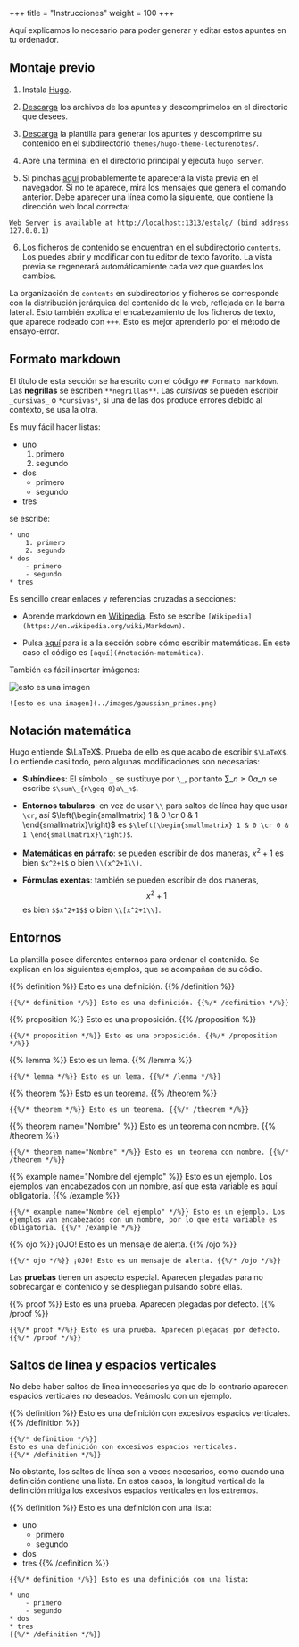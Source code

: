 +++
title = "Instrucciones"
weight = 100
+++

Aquí explicamos lo necesario para poder generar y editar estos apuntes en tu ordenador.

## Montaje previo

1. Instala [Hugo](https://gohugo.io/getting-started/installing/).

2. [Descarga](https://gitlab.com/edarfoc/estalg/-/archive/master/estalg-master.zip) los archivos de los apuntes y descomprimelos en el directorio que desees.

3. [Descarga](https://gitlab.com/edarfoc/hugo-theme-lecturenotes/-/archive/master/hugo-theme-lecturenotes-master.zip) la plantilla para generar los apuntes y descomprime su contenido en el subdirectorio `themes/hugo-theme-lecturenotes/`.

4. Abre una terminal en el directorio principal y ejecuta `hugo server`. 

5. Si pinchas [aquí](http://localhost:1313/estalg/) probablemente te aparecerá la vista previa en el navegador. Si no te aparece, mira los mensajes que genera el comando anterior. Debe aparecer una línea como la siguiente, que contiene la dirección web local correcta:
```
Web Server is available at http://localhost:1313/estalg/ (bind address 127.0.0.1)
```

6. Los ficheros de contenido se encuentran en el subdirectorio `contents`. Los puedes abrir y modificar con tu editor de texto favorito. La vista previa se regenerará automáticamiente cada vez que guardes los cambios. 

La organización de `contents` en subdirectorios y ficheros se corresponde con la distribución jerárquica del contenido de la web, reflejada en la barra lateral. Esto también explica el encabezamiento de los ficheros de texto, que aparece rodeado con `+++`. Esto es mejor aprenderlo por el método de ensayo-error.


## Formato markdown

El título de esta sección se ha escrito con el código `## Formato markdown`. Las **negrillas** se escriben `**negrillas**`. Las _cursivas_ se pueden escribir `_cursivas_` o `*cursivas*`, si una de las dos produce errores debido al contexto, se usa la otra. 

Es muy fácil hacer listas:

* uno 
	1. primero
	2. segundo
* dos 
	- primero
	- segundo
* tres 

se escribe:

```
* uno 
	1. primero
	2. segundo
* dos 
	- primero
	- segundo
* tres 
```

Es sencillo crear enlaces y referencias cruzadas a secciones:

* Aprende markdown en [Wikipedia](https://en.wikipedia.org/wiki/Markdown). Esto se escribe `[Wikipedia](https://en.wikipedia.org/wiki/Markdown)`.

* Pulsa [aquí](#notación-matemática) para is a la sección sobre cómo escribir matemáticas. En este caso el código es `[aquí](#notación-matemática)`.

También es fácil insertar imágenes:

![esto es una imagen](../images/gaussian_primes.png)

```
![esto es una imagen](../images/gaussian_primes.png)
```


## Notación matemática

Hugo entiende $\LaTeX$. Prueba de ello es que acabo de escribir <code>$\LaTeX$</code>. Lo entiende casi todo, pero algunas modificaciones son necesarias: 

* **Subíndices**: El símbolo `_` se sustituye por `\_`, por tanto $\sum\_{n\geq 0}a\_n$ se escribe `$\sum\_{n\geq 0}a\_n$`.

* **Entornos tabulares**: en vez de usar `\\` para saltos de línea hay que usar `\cr`, así $\left(\begin{smallmatrix} 1 & 0 \cr 0 & 1 \end{smallmatrix}\right)$ es `$\left(\begin{smallmatrix} 1 & 0 \cr 0 & 1 \end{smallmatrix}\right)$`.

* **Matemáticas en párrafo**: se pueden escribir de dos maneras, $x^2+1$ es bien `$x^2+1$` o bien `\\(x^2+1\\)`.

* **Fórmulas exentas**: también se pueden escribir de dos maneras, $$x^2+1$$ es bien `$$x^2+1$$` o bien `\\[x^2+1\\]`.

## Entornos

La plantilla posee diferentes entornos para ordenar el contenido. Se explican en los siguientes ejemplos, que se acompañan de su códio.

{{% definition %}} Esto es una definición. {{% /definition %}}

```
{{%/* definition */%}} Esto es una definición. {{%/* /definition */%}}
```

{{% proposition %}} Esto es una proposición. {{% /proposition  %}}

```
{{%/* proposition */%}} Esto es una proposición. {{%/* /proposition  */%}}
```

{{% lemma %}} Esto es un lema. {{% /lemma %}}

```
{{%/* lemma */%}} Esto es un lema. {{%/* /lemma */%}}
```

{{% theorem %}} Esto es un teorema. {{% /theorem %}}

```
{{%/* theorem */%}} Esto es un teorema. {{%/* /theorem */%}}
```

{{% theorem name="Nombre" %}} Esto es un teorema con nombre. {{% /theorem %}}

```
{{%/* theorem name="Nombre" */%}} Esto es un teorema con nombre. {{%/* /theorem */%}}
```

{{% example name="Nombre del ejemplo" %}} Esto es un ejemplo. Los ejemplos van encabezados con un nombre, así que esta variable es aquí obligatoria. {{% /example %}}

```
{{%/* example name="Nombre del ejemplo" */%}} Esto es un ejemplo. Los ejemplos van encabezados con un nombre, por lo que esta variable es obligatoria. {{%/* /example */%}}
```

{{% ojo %}} ¡OJO! Esto es un mensaje de alerta. {{% /ojo %}}

```
{{%/* ojo */%}} ¡OJO! Esto es un mensaje de alerta. {{%/* /ojo */%}}
```


Las **pruebas** tienen un aspecto especial. Aparecen plegadas para no sobrecargar el contenido y se despliegan pulsando sobre ellas.

{{% proof %}} Esto es una prueba. Aparecen plegadas por defecto. {{% /proof %}}


```
{{%/* proof */%}} Esto es una prueba. Aparecen plegadas por defecto. {{%/* /proof */%}}
```


## Saltos de línea y espacios verticales

No debe haber saltos de línea innecesarios ya que de lo contrario aparecen espacios verticales no deseados. Veámoslo con un ejemplo.

{{% definition %}} 
Esto es una definición con excesivos espacios verticales. 
{{% /definition %}}

```
{{%/* definition */%}} 
Esto es una definición con excesivos espacios verticales. 
{{%/* /definition */%}}
```

No obstante, los saltos de línea son a veces necesarios, como cuando una definición contiene una lista. En estos casos, la longitud vertical de la definición mitiga los excesivos espacios verticales en los extremos.

{{% definition %}} Esto es una definición con una lista:

* uno 
	- primero
	- segundo
* dos 
* tres 
{{% /definition %}}


```
{{%/* definition */%}} Esto es una definición con una lista:

* uno 
	- primero
	- segundo
* dos 
* tres 
{{%/* /definition */%}}
```
